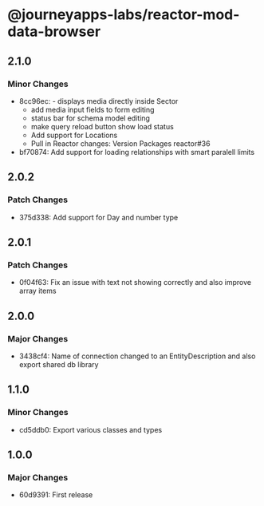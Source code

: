 # @journeyapps-labs/reactor-mod-data-browser

## 2.1.0

### Minor Changes

- 8cc96ec: - displays media directly inside Sector
  - add media input fields to form editing
  - status bar for schema model editing
  - make query reload button show load status
  - Add support for Locations
  - Pull in Reactor changes: Version Packages reactor#36
- bf70874: Add support for loading relationships with smart paralell limits

## 2.0.2

### Patch Changes

- 375d338: Add support for Day and number type

## 2.0.1

### Patch Changes

- 0f04f63: Fix an issue with text not showing correctly and also improve array items

## 2.0.0

### Major Changes

- 3438cf4: Name of connection changed to an EntityDescription and also export shared db library

## 1.1.0

### Minor Changes

- cd5ddb0: Export various classes and types

## 1.0.0

### Major Changes

- 60d9391: First release
